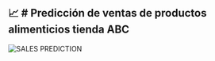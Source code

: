 :chart_with_upwards_trend: # Predicción de ventas de productos alimenticios tienda ABC
---
![SALES PREDICTION](https://github.com/Oghalis/sales-predictions/assets/148403071/dd96e169-d0c0-472d-ba2d-b6b01c5e3424)
